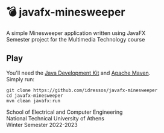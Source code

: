 # 💣 javafx-minesweeper
A simple Minesweeper application written using JavaFX  
Semester project for the Multimedia Technology course

## Play
You'll need the [Java Development Kit](https://www.oracle.com/java/technologies/downloads/#java19) and [Apache Maven](https://maven.apache.org/download.cgi).  
Simply run:
```shell
git clone https://github.com/idressos/javafx-minesweeper
cd javafx-minesweeper
mvn clean javafx:run
```

School of Electrical and Computer Engineering  
National Technical University of Athens  
Winter Semester 2022-2023